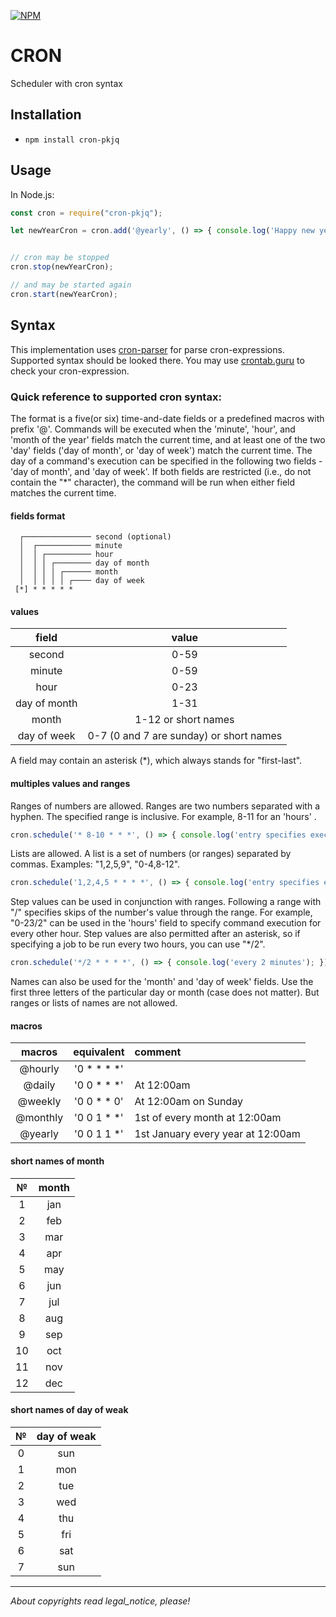 [![NPM](https://nodei.co/npm/cron-pkjq.png?downloads=true&downloadRank=true&stars=true)](https://nodei.co/npm/cron-pkjq/)

# CRON
Scheduler with cron syntax

## Installation

- `npm install cron-pkjq`

## Usage

In Node.js:

```javascript
const cron = require("cron-pkjq");

let newYearCron = cron.add('@yearly', () => { console.log('Happy new year!!!'); });


// cron may be stopped
cron.stop(newYearCron);

// and may be started again
cron.start(newYearCron);
```


## Syntax
This implementation uses [cron-parser](https://github.com/harrisiirak/cron-parser) for parse cron-expressions. Supported syntax should be looked there.
You may use [crontab.guru](https://crontab.guru) to check your cron-expression.


### Quick reference to supported cron syntax:

The format is a five(or six) time-and-date fields or a predefined macros with prefix '@'.
Commands will be executed when the 'minute', 'hour', and 'month of the year' fields match the current time, and at least one of the two 'day' fields ('day of month', or 'day of week') match the current time.
The day of a command's execution can be specified in the following two fields - 'day of month', and 'day of week'. If both fields are restricted (i.e., do not contain the "*" character), the command will be run when either field matches the current time.

#### fields format

```
  ┌─────────────── second (optional)
  │  ┌──────────── minute
  │  │ ┌────────── hour
  │  │ │ ┌──────── day of month
  │  │ │ │ ┌────── month
  │  │ │ │ │ ┌──── day of week
 [*] * * * * *
```

#### values

|     field    |         value        |
|:--------------:|:----------------------:|
|    second    |          0-59        |
|    minute    |          0-59        |
|     hour     |          0-23        |
| day of month |          1-31        |
|     month    |          1-12 or short names        |
| day of week  |         0-7          (0 and 7 are sunday)  or short names    |

A field may contain an asterisk (*), which always stands for "first-last".

#### multiples values and ranges

Ranges of numbers are allowed. Ranges are two numbers separated with a hyphen. The specified range is inclusive. For example, 8-11 for an 'hours' .

```javascript
cron.schedule('* 8-10 * * *', () => { console.log('entry specifies execution at hours 8, 9, 10, and 11'); });
```

Lists are allowed. A list is a set of numbers (or ranges) separated by commas. Examples: "1,2,5,9", "0-4,8-12".

```javascript
cron.schedule('1,2,4,5 * * * *', () => { console.log('entry specifies execution every minute 1, 2, 4, 5'); });
```

Step values can be used in conjunction with ranges. Following a range with "/<number>" specifies skips of the number's value through the range. For example, "0-23/2" can be used in the 'hours' field to specify command execution for every other hour. Step values are also permitted after an asterisk, so if specifying a job to be run every two hours, you can use "*/2".
  
```javascript
cron.schedule('*/2 * * * *', () => { console.log('every 2 minutes'); });
```

Names can also be used for the 'month' and 'day of week' fields. Use the first three letters of the particular day or month (case does not matter).
But ranges or lists of names are not allowed.

#### macros

|macros|equivalent|comment|
|:-:|:-:|:-|
|@hourly|'0 * * * *'||
|@daily|'0 0 * * *' | At 12:00am|
|@weekly|'0 0 * * 0'| At 12:00am on Sunday|
|@monthly|'0 0 1 * *'| 1st of every month at 12:00am |
|@yearly|'0 0 1 1 *'| 1st January every year at 12:00am |


#### short names of month

|№|month|
|:-:|:-:|
|1|jan|
|2|feb|
|3|mar|
|4|apr|
|5|may|
|6|jun|
|7|jul|
|8|aug|
|9|sep|
|10|oct|
|11|nov|
|12|dec|

#### short names of day of weak

|№|day of weak|
|:-:|:-:|
|0|sun|
|1|mon|
|2|tue|
|3|wed|
|4|thu|
|5|fri|
|6|sat|
|7|sun|

---
*About copyrights read legal_notice, please!*
